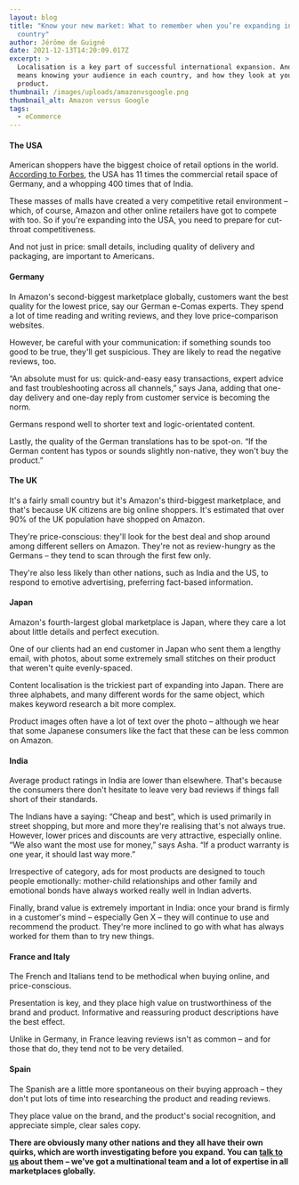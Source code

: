 ```yaml
---
layout: blog
title: "Know your new market: What to remember when you’re expanding into a new
  country"
author: Jérôme de Guigné
date: 2021-12-13T14:20:09.017Z
excerpt: >
  Localisation is a key part of successful international expansion. And that
  means knowing your audience in each country, and how they look at your
  product.
thumbnail: /images/uploads/amazonvsgoogle.png
thumbnail_alt: Amazon versus Google
tags:
  - eCommerce
---
```


#### The USA

American shoppers have the biggest choice of retail options in the world.
[According to Forbes](https://www.forbes.com/sites/adamhartung/2017/05/31/why-the-amazon-effect-is-so-huge-in-the-usa-and-greater-than-in-other-countries/?sh=3f1fc7b1aaef),
the USA has 11 times the commercial retail space of Germany, and a whopping 400
times that of India.

These masses of malls have created a very competitive retail environment –
which, of course, Amazon and other online retailers have got to compete with
too. So if you're expanding into the USA, you need to prepare for cut-throat
competitiveness.

And not just in price: small details, including quality of delivery and
packaging, are important to Americans.

#### Germany

In Amazon's second-biggest marketplace globally, customers want the best quality
for the lowest price, say our German e-Comas experts. They spend a lot of time
reading and writing reviews, and they love price-comparison websites.

However, be careful with your communication: if something sounds too good to be
true, they'll get suspicious. They are likely to read the negative reviews, too.

“An absolute must for us: quick-and-easy easy transactions, expert advice and
fast troubleshooting across all channels,” says Jana, adding that one-day
delivery and one-day reply from customer service is becoming the norm.

Germans respond well to shorter text and logic-orientated content.

Lastly, the quality of the German translations has to be spot-on. “If the German
content has typos or sounds slightly non-native, they won't buy the product.”

#### The UK

It's a fairly small country but it's Amazon's third-biggest marketplace, and
that's because UK citizens are big online shoppers. It's estimated that over 90%
of the UK population have shopped on Amazon.

They're price-conscious: they'll look for the best deal and shop around among
different sellers on Amazon. They're not as review-hungry as the Germans – they
tend to scan through the first few only.

They're also less likely than other nations, such as India and the US, to
respond to emotive advertising, preferring fact-based information.

#### Japan

Amazon's fourth-largest global marketplace is Japan, where they care a lot about
little details and perfect execution.

One of our clients had an end customer in Japan who sent them a lengthy email,
with photos, about some extremely small stitches on their product that weren't
quite evenly-spaced.

Content localisation is the trickiest part of expanding into Japan. There are
three alphabets, and many different words for the same object, which makes
keyword research a bit more complex.

Product images often have a lot of text over the photo – although we hear that
some Japanese consumers like the fact that these can be less common on Amazon.

#### India

Average product ratings in India are lower than elsewhere. That's because the
consumers there don't hesitate to leave very bad reviews if things fall short of
their standards.

The Indians have a saying: “Cheap and best”, which is used primarily in street
shopping, but more and more they're realising that's not always true. However,
lower prices and discounts are very attractive, especially online. “We also want
the most use for money,” says Asha. “If a product warranty is one year, it
should last way more.”

Irrespective of category, ads for most products are designed to touch people
emotionally: mother-child relationships and other family and emotional bonds
have always worked really well in Indian adverts.

Finally, brand value is extremely important in India: once your brand is firmly
in a customer's mind – especially Gen X – they will continue to use and
recommend the product. They're more inclined to go with what has always worked
for them than to try new things.

#### France and Italy

The French and Italians tend to be methodical when buying online, and
price-conscious.

Presentation is key, and they place high value on trustworthiness of the brand
and product. Informative and reassuring product descriptions have the best
effect.

Unlike in Germany, in France leaving reviews isn't as common – and for those
that do, they tend not to be very detailed.

#### Spain

The Spanish are a little more spontaneous on their buying approach – they don't
put lots of time into researching the product and reading reviews.

They place value on the brand, and the product's social recognition, and
appreciate simple, clear sales copy.

**There are obviously many other nations and they all have their own quirks,
which are worth investigating before you expand. You can
[talk to us](http://e-comas.com/contact.html) about them – we've got a
multinational team and a lot of expertise in all marketplaces globally.**
